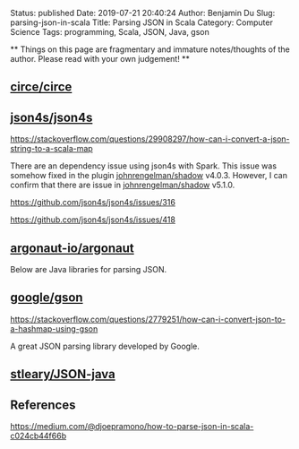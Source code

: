 Status: published
Date: 2019-07-21 20:40:24
Author: Benjamin Du
Slug: parsing-json-in-scala
Title: Parsing JSON in Scala
Category: Computer Science
Tags: programming, Scala, JSON, Java, gson

**
Things on this page are fragmentary and immature notes/thoughts of the author.
Please read with your own judgement!
**


## [circe/circe](https://github.com/circe/circe)

## [json4s/json4s](https://github.com/json4s/json4s)

https://stackoverflow.com/questions/29908297/how-can-i-convert-a-json-string-to-a-scala-map

There are an dependency issue using json4s with Spark. 
This issue was somehow fixed in the plugin 
[johnrengelman/shadow](https://github.com/johnrengelman/shadow) v4.0.3.
However, 
I can confirm that there are issue in 
[johnrengelman/shadow](https://github.com/johnrengelman/shadow) v5.1.0.


https://github.com/json4s/json4s/issues/316

https://github.com/json4s/json4s/issues/418

## [argonaut-io/argonaut](https://github.com/argonaut-io/argonaut)



Below are Java libraries for parsing JSON.

## [google/gson](https://github.com/google/gson)

https://stackoverflow.com/questions/2779251/how-can-i-convert-json-to-a-hashmap-using-gson

A great JSON parsing library developed by Google.

## [stleary/JSON-java](https://github.com/stleary/JSON-java)


## References

https://medium.com/@djoepramono/how-to-parse-json-in-scala-c024cb44f66b
